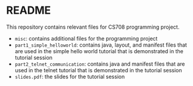 # README
This repository contains relevant files for CS708 programming project.
- `misc`: contains additional files for the programming project
- `part1_simple_helloworld`: contains java, layout, and manifest files that are used in the simple hello world tutorial that is demonstrated in the tutorial session
- `part2_telnet_communication`: contains java and manifest files that are used in the telnet tutorial that is demonstrated in the tutorial session
- `slides.pdf`: the slides for the tutorial session
